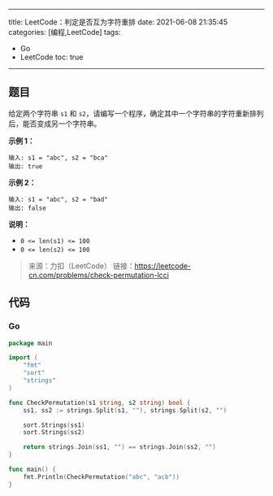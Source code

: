 ----
title: LeetCode：判定是否互为字符重排
date: 2021-06-08 21:35:45
categories: [编程,LeetCode]
tags: 
- Go
- LeetCode
toc: true
----

## 题目

给定两个字符串 `s1` 和 `s2`，请编写一个程序，确定其中一个字符串的字符重新排列后，能否变成另一个字符串。

**示例 1：**

```
输入: s1 = "abc", s2 = "bca"
输出: true 
```

<!-- more -->

**示例 2：**

```
输入: s1 = "abc", s2 = "bad"
输出: false
```

**说明：**

- `0 <= len(s1) <= 100`
- `0 <= len(s2) <= 100`

> 来源：力扣（LeetCode）
> 链接：https://leetcode-cn.com/problems/check-permutation-lcci

## 代码

### Go

```go
package main

import (
	"fmt"
	"sort"
	"strings"
)

func CheckPermutation(s1 string, s2 string) bool {
	ss1, ss2 := strings.Split(s1, ""), strings.Split(s2, "")

	sort.Strings(ss1)
	sort.Strings(ss2)

	return strings.Join(ss1, "") == strings.Join(ss2, "")
}

func main() {
	fmt.Println(CheckPermutation("abc", "acb"))
}
```